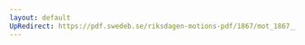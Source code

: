 ```yaml
---
layout: default
UpRedirect: https://pdf.swedeb.se/riksdagen-motions-pdf/1867/mot_1867__ak__00077/mot_1867__ak__00077_004.pdf
---
```

